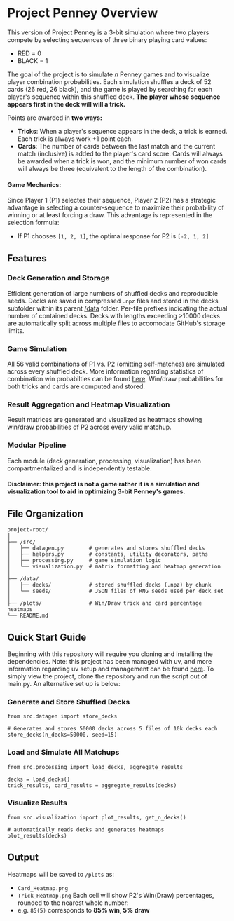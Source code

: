 # **Project Penney Overview**

This version of Project Penney is a 3-bit simulation where two players compete by selecting sequences of three binary playing card values:
- RED = 0
- BLACK = 1

The goal of the project is to simulate *n* Penney games and to visualize player combination probabilities. Each simulation shuffles a deck of 52 cards (26 red, 26 black), and the game is played by searching for each player's sequence within this shuffled deck. **The player whose sequence appears first in the deck will will a trick.**

Points are awarded in **two ways:**
- **Tricks**: When a player's sequence appears in the deck, a trick is earned. Each trick is always work +1 point each.
- **Cards**: The number of cards between the last match and the current match (inclusive) is added to the player's card score. Cards will always be awarded when a trick is won, and the minimum number of won cards will always be three (equivalent to the length of the combination).

#### Game Mechanics:

Since Player 1 (P1) selectes their sequence, Player 2 (P2) has a strategic advantage in selecting a counter-sequence to maximize their probability of winning or at least forcing a draw. This advantage is represented in the selection formula:
- If P1 chooses ```[1, 2, 1]```, the optimal response for P2 is ```[-2, 1, 2]```

    
## **Features**

### Deck Generation and Storage
Efficient generation of large numbers of shuffled decks and reproducible seeds. Decks are saved in compressed ```.npz``` files and stored in the decks subfolder within its parent [/data](https://github.com/mrsanford/Project-Penney/tree/main/data) folder. Per-file prefixes indicating the actual number of contained decks. Decks with lengths exceeding >10000 decks are automatically split across multiple files to accomodate GitHub's storage limits.

### Game Simulation
All 56 valid combinations of P1 vs. P2 (omitting self-matches) are simulated across every shuffled deck. More information regarding statistics of combination win probabilties can be found [here](https://en.wikipedia.org/wiki/Penney%27s_game#/media/File:Penney_game_graphs.svg). Win/draw probabilities for both tricks and cards are computed and stored. 

### Result Aggregation and Heatmap Visualization
Result matrices are generated and visualized as heatmaps showing win/draw probabilities of P2 across every valid matchup.

### Modular Pipeline
Each module (deck generation, processing, visualization) has been compartmentalized and is independently testable. 

#### Disclaimer: this project is not a game rather it is a simulation and visualization tool to aid in optimizing 3-bit Penney's games. 


## **File Organization**

```
project-root/
│
├── /src/
│   ├── datagen.py        # generates and stores shuffled decks
│   ├── helpers.py        # constants, utility decorators, paths
│   ├── processing.py     # game simulation logic
│   └── visualization.py  # matrix formatting and heatmap generation
│
├── /data/
│   ├── decks/            # stored shuffled decks (.npz) by chunk
│   └── seeds/            # JSON files of RNG seeds used per deck set
│
├── /plots/               # Win/Draw trick and card percentage heatmaps
└── README.md
```


## **Quick Start Guide**

Beginning with this repository will require you cloning  and installing the dependencies. Note: this project has been managed with uv, and more information regarding uv setup and management can be found [here](https://docs.astral.sh/uv/getting-started/installation/). To simply view the project, clone the repository and run the script out of main.py. An alternative set up is below:

### Generate and Store Shuffled Decks
```
from src.datagen import store_decks

# Generates and stores 50000 decks across 5 files of 10k decks each
store_decks(n_decks=50000, seed=15)
```

### Load and Simulate All Matchups
```
from src.processing import load_decks, aggregate_results

decks = load_decks()
trick_results, card_results = aggregate_results(decks)
```

### Visualize Results
```
from src.visualization import plot_results, get_n_decks()

# automatically reads decks and generates heatmaps
plot_results(decks)
```

## **Output**
Heatmaps will be saved to ```/plots``` as:
* ```Card_Heatmap.png```
* ```Trick_Heatmap.png```
Each cell will show P2's Win(Draw) percentages, rounded to the nearest whole number:
* e.g. ```85(5)``` corresponds to **85% win, 5% draw**
